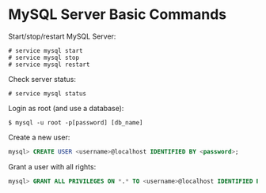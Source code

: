 # MySQL Server Basic Commands

Start/stop/restart MySQL Server:

```console
# service mysql start
# service mysql stop
# service mysql restart
```

Check server status:

```console
# service mysql status
```

Login as root (and use a database):

```console
$ mysql -u root -p[password] [db_name]
```

Create a new user:

```sql
mysql> CREATE USER <username>@localhost IDENTIFIED BY <password>;
```

Grant a user with all rights:

```sql
mysql> GRANT ALL PRIVILEGES ON *.* TO <username>@localhost IDENTIFIED BY <password>;
```
